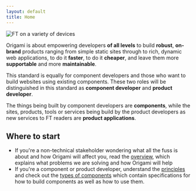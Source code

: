 ```yaml
---
layout: default
title: Home
---
```


<img src='{{ site.baseurl }}/img/devices.png' alt='FT on a variety of devices' class='ft-grid-mhide-shide transparent' />

<p class="alert-big">Origami is about empowering developers <b>of all levels</b> to build <b>robust</b>, <b>on-brand</b> products ranging from simple static sites through to rich, dynamic web applications, to do it <b>faster</b>, to do it <b>cheaper</b>, and leave them more <b>supportable</b> and more <b>maintainable</b>.</p>

This standard is equally for component developers and those who want to build websites using existing components.  These two roles will be distinguished in this standard as **component developer** and **product developer**.

The things being built by component developers are **components**, while the sites, products, tools or services being build by the product developers as new services to FT readers are **product applications**.

## Where to start

* If you're a non-technical stakeholder wondering what all the fuss is about and how Origami will affect you, read the [overview]({{site.baseurl}}/docs/overview), which explains what problems we are solving and how Origami will help
* If you're a component or product developer, understand the [principles]({{site.baseurl}}/docs/principles) and check out the [types of components]({{site.baseurl}}/docs/component-types) which contain specifications for how to build components as well as how to use them.
